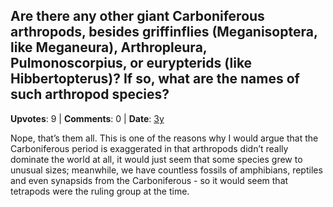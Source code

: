 ## Are there any other giant Carboniferous arthropods, besides griffinflies (Meganisoptera, like Meganeura), Arthropleura, Pulmonoscorpius, or eurypterids (like Hibbertopterus)? If so, what are the names of such arthropod species?
    
**Upvotes**: 9 | **Comments**: 0 | **Date**: [3y](https://www.quora.com/Are-there-any-other-giant-Carboniferous-arthropods-besides-griffinflies-Meganisoptera-like-Meganeura-Arthropleura-Pulmonoscorpius-or-eurypterids-like-Hibbertopterus-If-so-what-are-the-names-of-such-arthropod-species/answer/Gary-Meaney)

Nope, that’s them all. This is one of the reasons why I would argue that the Carboniferous period is exaggerated in that arthropods didn’t really dominate the world at all, it would just seem that some species grew to unusual sizes; meanwhile, we have countless fossils of amphibians, reptiles and even synapsids from the Carboniferous - so it would seem that tetrapods were the ruling group at the time.

